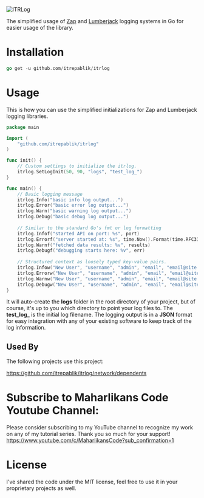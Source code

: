 ![ITRLog](https://user-images.githubusercontent.com/58651329/80480060-96624d80-8982-11ea-994f-153f4f987fbe.png)

The simplified usage of [Zap](https://github.com/uber-go/zap) and [Lumberjack](https://github.com/natefinch/lumberjack) logging systems in Go for easier usage of the library.

# Installation
```go
go get -u github.com/itrepablik/itrlog
```

# Usage
This is how you can use the simplified initializations for Zap and Lumberjack logging libraries.
```go
package main

import (
	"github.com/itrepablik/itrlog"
)

func init() {
	// Custom settings to initialize the itrlog.
	itrlog.SetLogInit(50, 90, "logs", "test_log_")
}

func main() {
	// Basic logging message
	itrlog.Info("basic info log output...")
	itrlog.Error("basic error log output...")
	itrlog.Warn("basic warning log output...")
	itrlog.Debug("basic debug log output...")
	
	// Similar to the standard Go's fmt or log formatting
	itrlog.Infof("started API on port: %s", port)
	itrlog.Errorf("server started at: %s", time.Now().Format(time.RFC3339))
	itrlog.Warnf("fetched data results: %v", results)
	itrlog.Debugf("debugging starts here: %v", err)
	
	// Structured context as loosely typed key-value pairs.
	itrlog.Infow("New User", "username", "admin", "email", "email@site.com", "log_time", time.Now().Format(itrlog.LogTimeFormat))
	itrlog.Errorw("New User", "username", "admin", "email", "email@site.com", "log_time", time.Now().Format(itrlog.LogTimeFormat))
	itrlog.Warnw("New User", "username", "admin", "email", "email@site.com", "log_time", time.Now().Format(itrlog.LogTimeFormat))
	itrlog.Debugw("New User", "username", "admin", "email", "email@site.com", "log_time", time.Now().Format(itrlog.LogTimeFormat))
}
```
It will auto-create the **logs** folder in the root directory of your project, but of course, it's up to you which directory to point your log files to. The **test_log_** is the initial log filename. The logging output is in a **JSON** format for easy integration with any of your existing software to keep track of the log information.

## Used By

The following projects use this project:

https://github.com/itrepablik/itrlog/network/dependents

# Subscribe to Maharlikans Code Youtube Channel:
Please consider subscribing to my YouTube channel to recognize my work on any of my tutorial series. Thank you so much for your support!
https://www.youtube.com/c/MaharlikansCode?sub_confirmation=1

# License
I've shared the code under the MIT license, feel free to use it in your proprietary projects as well.
